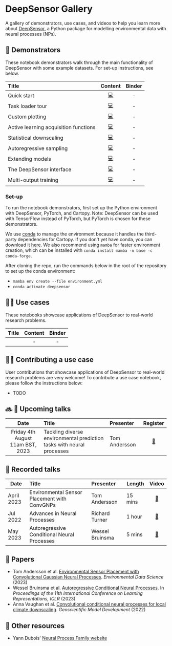# DeepSensor Gallery

A gallery of demonstrators, use cases, and videos to help you learn more about [DeepSensor](https://github.com/tom-andersson/deepsensor),
a Python package for modelling environmental data with neural processes (NPs).

## :scroll: Demonstrators
These notebook demonstrators walk through the main functionality of DeepSensor with some example
datasets. For set-up instructions, see below.

| Title                                 |                                                       Content                                                       | Binder |
|:--------------------------------------|:-------------------------------------------------------------------------------------------------------------------:| :---: |
| Quick start                           |      [:computer:](https://github.com/tom-andersson/deepsensor_demos/blob/main/demonstrators/quickstart.ipynb)       | - |
| Task loader tour                      |   [:computer:](https://github.com/tom-andersson/deepsensor_demos/blob/main/demonstrators/task_loader_tour.ipynb)    | - |
| Custom plotting                       |       [:computer:](https://github.com/tom-andersson/deepsensor_demos/blob/main/demonstrators/plotting.ipynb)        | - |
| Active learning acquisition functions | [:computer:](https://github.com/tom-andersson/deepsensor_demos/blob/main/demonstrators/acquisition_functions.ipynb) | - |
| Statistical downscaling               |      [:computer:](https://github.com/tom-andersson/deepsensor_demos/blob/main/demonstrators/downscaling.ipynb)      | - |
| Autoregressive sampling               |      [:computer:](https://github.com/tom-andersson/deepsensor_demos/blob/main/demonstrators/ar_sampling.ipynb)      | - |
| Extending models                      |   [:computer:](https://github.com/tom-andersson/deepsensor_demos/blob/main/demonstrators/extending_models.ipynb)    | - |
| The DeepSensor interface              |       [:computer:](https://github.com/tom-andersson/deepsensor_demos/blob/main/demonstrators/interface.ipynb)       | - |
| Multi-output training                 | [:computer:](https://github.com/tom-andersson/deepsensor_demos/blob/main/demonstrators/multi_output_training.ipynb) | - |


### Set-up

To run the notebook demonstrators, first set up the Python environment with DeepSensor, PyTorch,
and Cartopy.
Note: DeepSensor can be used with TensorFlow instead of PyTorch, but PyTorch is chosen for these demonstrators.

We use [conda](https://docs.conda.io/en/latest/) to manage the environment because
it handles the third-party dependencies for Cartopy. If you don't yet have conda, you can download it
[here](https://docs.conda.io/projects/conda/en/latest/user-guide/install/linux.html).
We also recommend using `mamba` for faster environment creation, which can be installed with
`conda install mamba -n base -c conda-forge`.

After cloning the repo, run the commands below in the root of the repository to
set up the conda environment:
- `mamba env create --file environment.yml`
- `conda activate deepsensor`
## :scientist: Use cases
These notebooks showcase applications of DeepSensor to real-world research problems.

| Title | Content | Binder |
|:------|:-------:| :---: |
|       |   -     | - |

## :woman_student: Contributing a use case
User contributions that showcase applications of DeepSensor to real-world research problems are very welcome!
To contribute a use case notebook, please follow the instructions below:
* TODO

## :soon: :microphone: Upcoming talks
|               Date               | Title | Presenter |                                                 Register                                                  |
|:--------------------------------:|:---------------------------------------------|:----------------|:---------------------------------------------------------------------------------------------------------:|
| Friday 4th August 11am BST, 2023 | Tackling diverse environmental prediction tasks with neural processes | Tom Andersson   | [:memo:](https://digitalenvironment.org/wp-content/uploads/2023/07/20230804_CDE_Webinar_TomAndersson.pdf) |

## :microphone: Recorded talks

| Date       | Title                                        | Presenter       | Length  | Video |
|------------|:---------------------------------------------|:----------------|---------| :---: |
| April 2023 | Environmental Sensor Placement with ConvGNPs | Tom Andersson   | 15 mins | [:movie_camera:](https://youtu.be/v0pmqh09u1Y) |
| Jul 2022   | Advances in Neural Processes                 | Richard Turner  | 1 hour  | [:movie_camera:](https://www.youtube.com/watch?v=Eu6rGePXYX8) |
| May 2023   | Autoregressive Conditional Neural Processes  | Wessel Bruinsma | 5 mins  | [:movie_camera:](https://www.youtube.com/watch?v=93ZliHS0qBk) |

## :bookmark_tabs: Papers
* Tom Andersson et al. [Environmental Sensor Placement with Convolutional Gaussian Neural Processes](https://arxiv.org/abs/2211.10381). *Environmental Data Science* (2023)
* Wessel Bruinsma et al. [Autoregressive Conditional Neural Processes](https://arxiv.org/abs/2303.14468). In *Proceedings of the 11th
International Conference on Learning Representations, ICLR* (2023)
* Anna Vaughan et al. [Convolutional conditional neural processes for local climate downscaling](https://gmd.copernicus.org/articles/15/251/2022/). *Geoscientific Model Development* (2022)

## :book: Other resources
* Yann Dubois' [Neural Process Family website](https://yanndubs.github.io/Neural-Process-Family/text/Intro.html)